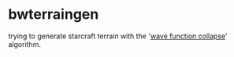 # bwterraingen
trying to generate starcraft terrain with the '[wave function collapse](https://github.com/mxgmn/WaveFunctionCollapse)' algorithm.
